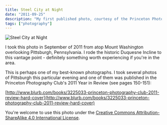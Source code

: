 ```yaml
---
title: Steel City at Night
date: "2011-09-25"
description: "My first published photo, courtesy of the Princeton Photography Club."
tags: ["photography"]
---
```


![Steel City at Night](https://lh3.googleusercontent.com/A8GO_9s2Kyg9Hl70J5lXEgAQCQ-zqf1x79CogP50NjoeeTl3xmDgda9sPsQ1YQB61Fg-YstfrdegnnLeyF7VJDN-GFJcpuQ6V9Ni4bB9xKvvBu1KCHEEaoznFpK6BXlB2VUdbeR80IibHJOAylpfzRIJNAsXppvWJbeKM0F0348VHzbQq-rMPcakxJG0CIpZhgrYX5RBW0kMVG3W6qMGUNne3qqjv3LeoUV5Pm0yJ9l6R0RhD1bR1UUHxmISuX0-0HmIVbErcH6Is4BESvdv6oRtL8W93YPncPqQ5aaOQ2J-CndmI2zC_Ean-GLUgFTkf9z7QLHg1bQ1X5tBg_NyEg0PKkVr5p3gUITNwZTvrSZtxJU6OILRWr3PQEPSytvxU_QO96AORdI1-bZvMQJbEr5UGCq5XAsalRKMf_2p88VCIH0PlfFw7P8U9M3NZQ7J5ECch6pMpNw8Fs-LAX15swhi8RB7WhIAUIWmyefl0PsrPT4xCzAa1tyoo86T91VTavSIT3bLs17vVl_7KqfJta6GMr_S6gAcAI48fbCdCEAWddtECgADNKViSkLLKClpVf4Ts-L5cL-bBMdf53NFL-NzeyPhcEd0aNDrTmNofxgOMETAEEMFjWuJmlWC3qoVCr2qn2DVUYL2XuKkSc4XLW3WdS87ZfzCocrID54Uad6Nl74PTWk1gGcdfsTkwXadlTHpS1-c4Rn0bqw1qiLmJX0Ba-OzH6lohzkbg--piDKBEoc7JuvAbg=w750-h500-no)

I took this photo in September of 2011 from atop Mount Washington overlooking Pittsburgh, Pennsylvania.  I rode the historic Duquesne Incline to this vantage point - definitely something worth experiencing if you're in the area.

This is perhaps one of my best-known photographs.  I took several photos of Pittsburgh this particular evening and one of them was published in the Princeton Photography Club's 2011 Year in Review (see pages 150-151):

[http://www.blurb.com/books/3225033-princeton-photography-club-2011-review-hard-cover](http://www.blurb.com/books/3225033-princeton-photography-club-2011-review-hard-cover)

You're welcome to use this photo under the [Creative Commons Attribution-ShareAlike 4.0 International License](https://creativecommons.org/licenses/by-sa/4.0/).
